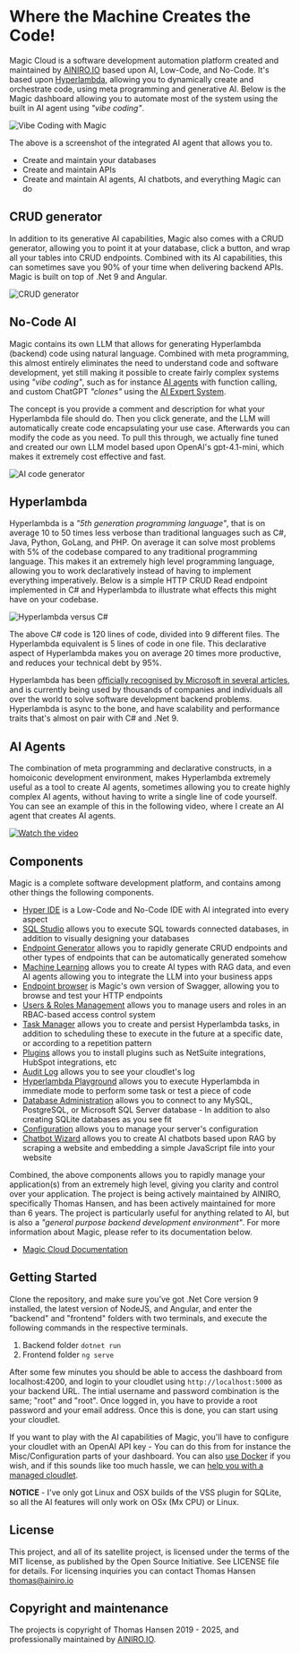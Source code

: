 
# Where the Machine Creates the Code!

Magic Cloud is a software development automation platform created and maintained by [AINIRO.IO](https://ainiro.io) based upon AI, Low-Code, and No-Code. It's based upon [Hyperlambda](https://docs.ainiro.io/hyperlambda/), allowing you to dynamically create and orchestrate code, using meta programming and generative AI. Below is the Magic dashboard allowing you to automate most of the system using the built in AI agent using _"vibe coding"_.

![Vibe Coding with Magic](https://raw.githubusercontent.com/polterguy/polterguy.github.io/master/images/magic-vibe-coding-dashboard.png)

The above is a screenshot of the integrated AI agent that allows you to.

* Create and maintain your databases
* Create and maintain APIs
* Create and maintain AI agents, AI chatbots, and everything Magic can do

## CRUD generator

In addition to its generative AI capabilities, Magic also comes with a CRUD generator, allowing you to point it at your database, click a button, and wrap all your tables into CRUD endpoints. Combined with its AI capabilities, this can sometimes save you 90% of your time when delivering backend APIs. Magic is built on top of .Net 9 and Angular.

![CRUD generator](https://raw.githubusercontent.com/polterguy/polterguy.github.io/master/images/backend-crud.jpg)

## No-Code AI

Magic contains its own LLM that allows for generating Hyperlambda (backend) code using natural language. Combined with meta programming, this almost entirely eliminates the need to understand code and software development, yet still making it possible to create fairly complex systems using _"vibe coding"_, such as for instance [AI agents](https://ainiro.io/ai-agents) with function calling, and custom ChatGPT _"clones"_ using the [AI Expert System](https://ainiro.io/ai-expert-system).

The concept is you provide a comment and description for what your Hyperlambda file should do. Then you click generate, and the LLM will automatically create code encapsulating your use case. Afterwards you can modify the code as you need. To pull this through, we actually fine tuned and created our own LLM model based upon OpenAI's gpt-4.1-mini, which makes it extremely cost effective and fast.

![AI code generator](https://raw.githubusercontent.com/polterguy/polterguy.github.io/master/images/ai-generated-code.png)

## Hyperlambda

Hyperlambda is a _"5th generation programming language"_, that is on average 10 to 50 times less verbose than traditional languages such as C#, Java, Python, GoLang, and PHP. On average it can solve most problems with 5% of the codebase compared to any traditional programming language. This makes it an extremely high level programming language, allowing you to work declaratively instead of having to implement everything imperatively. Below is a simple HTTP CRUD Read endpoint implemented in C# and Hyperlambda to illustrate what effects this might have on your codebase.

![Hyperlambda versus C#](https://raw.githubusercontent.com/polterguy/polterguy.github.io/master/images/csharp-versus-hyperlambda.png)

The above C# code is 120 lines of code, divided into 9 different files. The Hyperlambda equivalent is 5 lines of code in one file. This declarative aspect of Hyperlambda makes you on average 20 times more productive, and reduces your technical debt by 95%.

Hyperlambda has been [officially recognised by Microsoft in several articles](https://learn.microsoft.com/en-us/archive/msdn-magazine/2017/june/csharp-make-csharp-more-dynamic-with-hyperlambda), and is currently being used by thousands of companies and individuals all over the world to solve software development backend problems. Hyperlambda is async to the bone, and have scalability and performance traits that's almost on pair with C# and .Net 9.

## AI Agents

The combination of meta programming and declarative constructs, in a homoiconic development environment, makes Hyperlambda extremely useful as a tool to create AI agents, sometimes allowing you to create highly complex AI agents, without having to write a single line of code yourself. You can see an example of this in the following video, where I create an AI agent that creates AI agents.

[![Watch the video](https://img.youtube.com/vi/DJQ4XqPcMmQ/maxresdefault.jpg)](https://www.youtube.com/watch?v=DJQ4XqPcMmQ)

## Components

Magic is a complete software development platform, and contains among other things the following components.

* [Hyper IDE](https://docs.ainiro.io/dashboard/hyper-ide/) is a Low-Code and No-Code IDE with AI integrated into every aspect
* [SQL Studio](https://docs.ainiro.io/dashboard/sql-studio/) allows you to execute SQL towards connected databases, in addition to visually designing your databases
* [Endpoint Generator](https://docs.ainiro.io/dashboard/endpoint-generator/) allows you to rapidly generate CRUD endpoints and other types of endpoints that can be automatically generated somehow
* [Machine Learning](https://docs.ainiro.io/dashboard/machine-learning/) allows you to create AI types with RAG data, and even AI agents allowing you to integrate the LLM into your business apps
* [Endpoint browser](https://docs.ainiro.io/dashboard/endpoints/) is Magic's own version of Swagger, allowing you to browse and test your HTTP endpoints
* [Users & Roles Management](https://docs.ainiro.io/dashboard/users-roles/) allows you to manage users and roles in an RBAC-based access control system
* [Task Manager](https://docs.ainiro.io/dashboard/task-manager/) allows you to create and persist Hyperlambda tasks, in addition to scheduling these to execute in the future at a specific date, or according to a repetition pattern
* [Plugins](https://docs.ainiro.io/dashboard/plugins/) allows you to install plugins such as NetSuite integrations, HubSpot integrations, etc
* [Audit Log](https://docs.ainiro.io/dashboard/log/) allows you to see your cloudlet's log
* [Hyperlambda Playground](https://docs.ainiro.io/dashboard/hyperlambda-playground/) allows you to execute Hyperlambda in immediate mode to perform some task or test a piece of code
* [Database Administration](https://docs.ainiro.io/dashboard/databases/) allows you to connect to any MySQL, PostgreSQL, or Microsoft SQL Server database - In addition to also creating SQLite databases as you see fit
* [Configuration](https://docs.ainiro.io/dashboard/configuration/) allows you to manage your server's configuration
* [Chatbot Wizard](https://docs.ainiro.io/dashboard/chatbot-wizard/) allows you to create AI chatbots based upon RAG by scraping a website and embedding a simple JavaScript file into your website

Combined, the above components allows you to rapidly manage your application(s) from an extremely high level, giving you clarity and control over your application. The project is being actively maintained by AINIRO, specifically Thomas Hansen, and has been actively maintained for more than 6 years. The project is particularly useful for anything related to AI, but is also a _"general purpose backend development environment"_. For more information about Magic, please refer to its documentation below.

* [Magic Cloud Documentation](https://docs.ainiro.io)

## Getting Started

Clone the repository, and make sure you’ve got .Net Core version 9 installed, the latest version of NodeJS, and Angular, and enter the "backend" and "frontend" folders with two terminals, and execute the following commands in the respective terminals.

1. Backend folder `dotnet run`
2. Frontend folder `ng serve`

After some few minutes you should be able to access the dashboard from localhost:4200, and login to your cloudlet using `http://localhost:5000` as your backend URL. The intial username and password combination is the same; "root" and "root". Once logged in, you have to provide a root password and your email address. Once this is done, you can start using your cloudlet.

If you want to play with the AI capabilities of Magic, you'll have to configure your cloudlet with an OpenAI API key - You can do this from for instance the Misc/Configuration parts of your dashboard. You can also [use Docker](https://docs.ainiro.io/getting-started/) if you wish, and if this sounds like too much hassle, we can [help you with a managed cloudlet](https://ainiro.io/buy).

**NOTICE** - I've only got Linux and OSX builds of the VSS plugin for SQLite, so all the AI features will only work on OSx (Mx CPU) or Linux.

## License

This project, and all of its satellite project, is licensed under the terms of the MIT license, as published by the Open Source Initiative. See LICENSE file for details. For licensing inquiries you can contact Thomas Hansen thomas@ainiro.io

## Copyright and maintenance

The projects is copyright of Thomas Hansen 2019 - 2025, and professionally maintained by [AINIRO.IO](https://ainiro.io).
